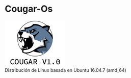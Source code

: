 # Cougar-Os
![Cougar-Os_Logo](https://raw.githubusercontent.com/GalletaOreo98/Cougar-Os/main/Imagenes/logos%20cougar/UbuntuLogo.png)  
Distribución de Linux basada en Ubuntu 16.04.7 (amd_64)  


